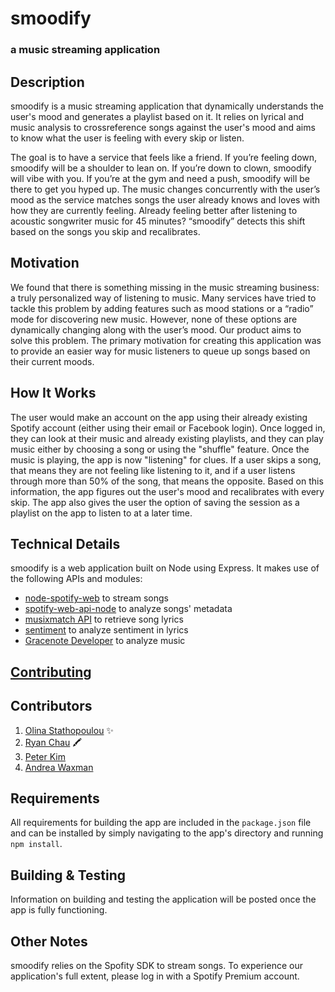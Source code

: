 # smoodify
### a music streaming application

## Description
smoodify is a music streaming application that dynamically understands the user's mood and generates a playlist based on it. It relies on lyrical and music analysis to crossreference songs against the user's mood and aims to know what the user is feeling with every skip or listen.

The goal is to have a service that feels like a friend. If you’re feeling down, smoodify will be a shoulder to lean on. If you’re down to clown, smoodify will vibe with you. If you’re at the gym and need a push, smoodify will be there to get you hyped up. The music changes concurrently with the user’s mood as the service matches songs the user already knows and loves with how they are currently feeling. Already feeling better after listening to acoustic songwriter music for 45 minutes? “smoodify” detects this shift based on the songs you skip and recalibrates.


## Motivation
We found that there is something missing in the music streaming business: a truly personalized way of listening to music. Many services have tried to tackle this problem by adding features such as mood stations or a “radio” mode for discovering new music. However, none of these options are dynamically changing along with the user’s mood. Our product aims to solve this problem. The primary motivation for creating this application was to provide an easier way for music listeners to queue up songs based on their current moods. 

## How It Works
The user would make an account on the app using their already existing Spotify account (either using their email or Facebook login). Once logged in, they can look at their music and already existing playlists, and they can play music either by choosing a song or using the "shuffle" feature. Once the music is playing, the app is now "listening" for clues. If a user skips a song, that means they are not feeling like listening to it, and if a user listens through more than 50% of the song, that means the opposite. Based on this information, the app figures out the user's mood and recalibrates with every skip. The app also gives the user the option of saving the session as a playlist on the app to listen to at a later time. 

## Technical Details
smoodify is a web application built on Node using Express. It makes use of the following APIs and modules:
* [node-spotify-web](https://github.com/TooTallNate/node-spotify-web) to stream songs
* [spotify-web-api-node](https://github.com/thelinmichael/spotify-web-api-node) to analyze songs' metadata
* [musixmatch API](https://developer.musixmatch.com) to retrieve song lyrics
* [sentiment](https://www.npmjs.com/package/sentiment) to analyze sentiment in lyrics
* [Gracenote Developer](https://developer.gracenote.com) to analyze music

## [Contributing](CONTRIBUTING.md)

## Contributors
1. [Olina Stathopoulou](https://github.com/olinastath) :sparkles:
2. [Ryan Chau](https://github.com/rchau0623) :crayon:
3. [Peter Kim](https://github.com/peterckim) 
4. [Andrea Waxman](https://github.com/andreawaxman) 

## Requirements
All requirements for building the app are included in the `package.json` file and can be installed by simply navigating to the app's directory and running `npm install`.

## Building & Testing
Information on building and testing the application will be posted once the app is fully functioning.

## Other Notes
smoodify relies on the Spofity SDK to stream songs. To experience our application's full extent, please log in with a Spotify Premium account.
